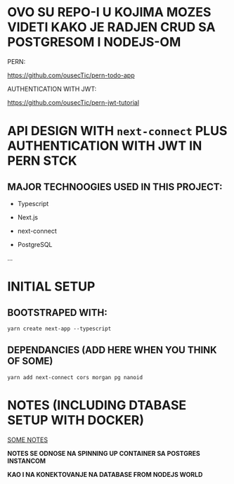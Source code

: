 # OVO SU REPO-I U KOJIMA MOZES VIDETI KAKO JE RADJEN CRUD SA POSTGRESOM I NODEJS-OM

PERN:

<https://github.com/ousecTic/pern-todo-app>

AUTHENTICATION WITH JWT:

<https://github.com/ousecTic/pern-jwt-tutorial>

# API DESIGN WITH `next-connect` PLUS AUTHENTICATION WITH JWT IN PERN STCK

## MAJOR TECHNOOGIES USED IN THIS PROJECT:

- Typescript

- Next.js

- next-connect

- PostgreSQL

...

# INITIAL SETUP

## BOOTSTRAPED WITH:

```
yarn create next-app --typescript
```

## DEPENDANCIES (ADD HERE WHEN YOU THINK OF SOME)

`yarn add next-connect cors morgan pg nanoid`

# NOTES (INCLUDING DTABASE SETUP WITH DOCKER)

[SOME NOTES](/__NOTES/)

**NOTES SE ODNOSE NA SPINNING UP CONTAINER SA POSTGRES INSTANCOM**

**KAO I NA KONEKTOVANJE NA DATABASE FROM NODEJS WORLD**

